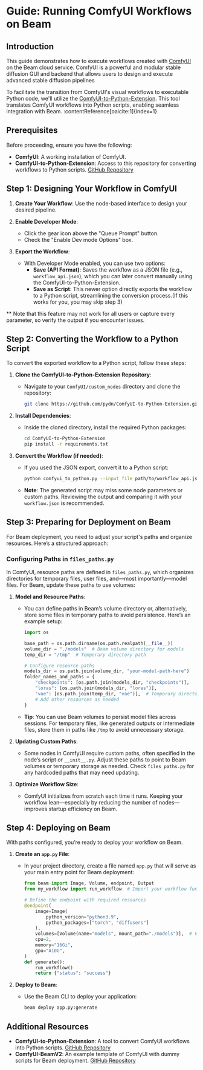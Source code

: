 
# Guide: Running ComfyUI Workflows on Beam

## Introduction

This guide demonstrates how to execute workflows created with [ComfyUI](https://github.com/comfyanonymous/ComfyUI) on the Beam cloud service. ComfyUI is a powerful and modular stable diffusion GUI and backend that allows users to design and execute advanced stable diffusion pipelines 

To facilitate the transition from ComfyUI's visual workflows to executable Python code, we'll utilize the [ComfyUI-to-Python-Extension](https://github.com/pydn/ComfyUI-to-Python-Extension). This tool translates ComfyUI workflows into Python scripts, enabling seamless integration with Beam. :contentReference[oaicite:1]{index=1}


## Prerequisites

Before proceeding, ensure you have the following:

- **ComfyUI**: A working installation of ComfyUI.
- **ComfyUI-to-Python-Extension**: Access to this repository for converting workflows to Python scripts. [GitHub Repository](https://github.com/pydn/ComfyUI-to-Python-Extension)

## Step 1: Designing Your Workflow in ComfyUI

1. **Create Your Workflow**: Use the node-based interface to design your desired pipeline.
2. **Enable Developer Mode**:
   - Click the gear icon above the "Queue Prompt" button.
   - Check the "Enable Dev mode Options" box.

3. **Export the Workflow**:
   - With Developer Mode enabled, you can use two options:
     - **Save (API Format)**: Saves the workflow as a JSON file (e.g., `workflow_api.json`), which you can later convert manually using the ComfyUI-to-Python-Extension.
     - **Save as Script**: This newer option directly exports the workflow to a Python script, streamlining the conversion process.(If this works for you, you may skip step 3)

** Note that this feature may not work for all users or capture every parameter, so verify the output if you encounter issues.

## Step 2: Converting the Workflow to a Python Script

To convert the exported workflow to a Python script, follow these steps:

1. **Clone the ComfyUI-to-Python-Extension Repository**:
   - Navigate to your `ComfyUI/custom_nodes` directory and clone the repository:
     ```bash
     git clone https://github.com/pydn/ComfyUI-to-Python-Extension.git
     ```

2. **Install Dependencies**:
   - Inside the cloned directory, install the required Python packages:
     ```bash
     cd ComfyUI-to-Python-Extension
     pip install -r requirements.txt
     ```

3. **Convert the Workflow (if needed)**:
   - If you used the JSON export, convert it to a Python script:
     ```bash
     python comfyui_to_python.py --input_file path/to/workflow_api.json --output_file my_workflow.py
     ```
   - **Note**: The generated script may miss some node parameters or custom paths. Reviewing the output and comparing it with your `workflow.json` is recommended.

## Step 3: Preparing for Deployment on Beam

For Beam deployment, you need to adjust your script's paths and organize resources. Here’s a structured approach:

### Configuring Paths in `files_paths.py`

In ComfyUI, resource paths are defined in `files_paths.py`, which organizes directories for temporary files, user files, and—most importantly—model files. For Beam, update these paths to use volumes:

1. **Model and Resource Paths**:
   - You can define paths in Beam’s volume directory or, alternatively, store some files in temporary paths to avoid persistence. Here’s an example setup:
     ```python
     import os

     base_path = os.path.dirname(os.path.realpath(__file__))
     volume_dir = "./models"  # Beam volume directory for models
     temp_dir = "/tmp"  # Temporary directory path

     # Configure resource paths
     models_dir = os.path.join(volume_dir, "your-model-path-here")
     folder_names_and_paths = {
         "checkpoints": [os.path.join(models_dir, "checkpoints")],
         "loras": [os.path.join(models_dir, "loras")],
         "vae": [os.path.join(temp_dir, "vae")],  # Temporary directory for VAEs
         # Add other resources as needed
     }
     ```

   - **Tip**: You can use Beam volumes to persist model files across sessions. For temporary files, like generated outputs or intermediate files, store them in paths like `/tmp` to avoid unnecessary storage.

2. **Updating Custom Paths**:
   - Some nodes in ComfyUI require custom paths, often specified in the node’s script or `__init__.py`. Adjust these paths to point to Beam volumes or temporary storage as needed. Check `files_paths.py` for any hardcoded paths that may need updating.

3. **Optimize Workflow Size**:
   - ComfyUI initializes from scratch each time it runs. Keeping your workflow lean—especially by reducing the number of nodes—improves startup efficiency on Beam.

## Step 4: Deploying on Beam

With paths configured, you’re ready to deploy your workflow on Beam.

1. **Create an `app.py` File**:
   - In your project directory, create a file named `app.py` that will serve as your main entry point for Beam deployment:
     ```python
     from beam import Image, Volume, endpoint, Output
     from my_workflow import run_workflow  # Import your workflow function

     # Define the endpoint with required resources
     @endpoint(
         image=Image(
             python_version="python3.9",
             python_packages=["torch", "diffusers"]
         ),
         volumes=[Volume(name="models", mount_path="./models")],  # Volume setup for models
         cpu=2,
         memory="16Gi",
         gpu="A10G",
     )
     def generate():
         run_workflow()
         return {"status": "success"}
     ```

2. **Deploy to Beam**:
   - Use the Beam CLI to deploy your application:
     ```bash
     beam deploy app.py:generate 
     ```
## Additional Resources

- **ComfyUI-to-Python-Extension**: A tool to convert ComfyUI workflows into Python scripts. [GitHub Repository](https://github.com/pydn/ComfyUI-to-Python-Extension)
- **ComfyUI-BeamV2**: An example template of ComfyUI with dummy scripts for Beam deployment. [GitHub Repository](https://github.com/MaayanBogin/ComfyUI-BeamV2)


